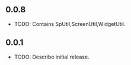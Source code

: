 ## 0.0.8

* TODO: Contains SpUtil,ScreenUtil,WidgetUtil.

## 0.0.1

* TODO: Describe initial release.
